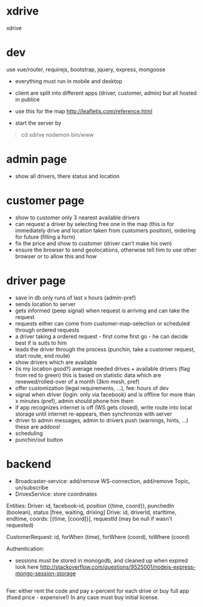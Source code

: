 # xdrive
xdrive

# dev
use vue/router, requirejs, bootstrap, jquery, express, mongoose

- everything must run in mobile and desktop

- client are split into different apps (driver, customer, admin)
  but all hosted in publice

- use this for the map http://leafletjs.com/reference.html

- start the server by
> cd xdrive
> nodemon bin/www


# admin page
- show all drivers, there status and location

# customer page
- show to customer only 3 nearest available drivers
- can request a driver by selecting free one in the map (this is for immediately drive and location taken from
  customers position), ordering for future (filling a form)
- fix the price and show to customer (driver can't make his own)
- ensure the browser to send geolocations, otherwise tell him to use other browser or to allow this and how

# driver page
- save in db only runs of last x hours (admin-pref)
- sends location to server
- gets informed (peep signal) when request is arriving and can take the request
- requests either can come from customer-map-selection or scheduled through ordered requests
- a driver taking a ordered request - first come first go - he can decide best if is suits to him
- leads the driver through the process (punchin, take a customer request, start route, end route)
- show drivers which are available
- (is my location good?) average needed drives + available drivers
  (flag from red to green)
 this is based on statistic data which are renewed/rolled-over of a month
  (3km mesh, pref)
- offer customization (legal requirements, ...), fee: hours of dev
- signal when driver (login: only via facebook) and is offline for more
  than x minutes (pref), admin should phone him them
- if app recognizes internet is off (WS gets closed), write route into local
  storage until internet re-appears, then synchronize with server
- driver to admin messages, admin to drivers push (warnings, hints, ...)
  these are addons!
- scheduling
- punchin/out button

# backend
- Broadcaster-service: add/remove WS-connection, add/remove Topic, un/subscribe
- DrivesService: store coordinates

Entities:
Driver: id, facebook-id, position ({time, coord}), punchedIn (boolean), status [free, waiting, driving]
Drive: id, driverId, starttime, endtime, coords: [{time, [coord]}], requestId (may be null if wasn't requested)

CustomerRequest: id, forWhen (time), forWhere (coord), toWhere (coord)

Authentication:
- sessions must be stored in monogodb, and cleaned up when expired
 look here http://stackoverflow.com/questions/9525001/nodejs-express-mongo-session-storage


##
Fee: either rent the code and pay x-percent for each drive or
buy full app (fixed price - expensive!)
In any case must buy initial license.
